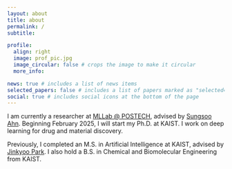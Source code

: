 ```yaml
---
layout: about
title: about
permalink: /
subtitle: 

profile:
  align: right
  image: prof_pic.jpg
  image_circular: false # crops the image to make it circular
  more_info: 

news: true # includes a list of news items
selected_papers: false # includes a list of papers marked as "selected={true}"
social: true # includes social icons at the bottom of the page
---
```

I am currently a researcher at [MLLab @ POSTECH](https://ml.postech.ac.kr/), advised by [Sungsoo Ahn](https://sites.google.com/view/sungsooahn0215/home). Beginning February 2025, I will start my Ph.D. at KAIST. I work on deep learning for drug and material discovery.

Previously, I completed an M.S. in Artificial Intelligence at KAIST, advised by [Jinkyoo Park](http://silab.kaist.ac.kr/). I also hold a B.S. in Chemical and Biomolecular Engineering from KAIST.

<!-- Beginning February 2025, I will start my Ph.D. at KAIST under his supervision. I work on deep learning for drug and material discovery. -->